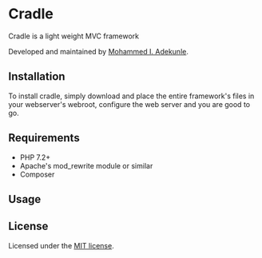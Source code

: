 # Cradle

Cradle is a light weight MVC framework

Developed and maintained by [Mohammed I. Adekunle](https://github.com/Iyiola-am).

## Installation

To install cradle, simply download and place the entire framework's files in your webserver's webroot, configure the web server and you are good to go.

## Requirements

- PHP 7.2+
- Apache's mod_rewrite module or similar
- Composer

## Usage



## License

Licensed under the [MIT license](http://opensource.org/licenses/MIT).